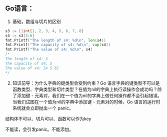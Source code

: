 ## Go语言：

1. 基础，数组与切片的区别

~~~go
s3 := []int{1, 2, 3, 4, 5, 6, 7, 8}
s4 := s3[3:6]
fmt.Printf("The length of s4: %d\n", len(s4))
fmt.Printf("The capacity of s4: %d\n", cap(s4))
fmt.Printf("The value of s4: %d\n", s4)
/*
The length of s4: 3
The capacity of s4: 5
The value of s4: [4 5 6]
*/
~~~

2. 知识前导：为什么字典的键类型会受到约束？Go 语言字典的键类型不可以是函数类型、字典类型和切片类型？在值为nil的字典上执行读操作会成功吗？除了添加键 - 元素对，我们在一个值为nil的字典上做任何操作都不会引起错误。当我们试图在一个值为nil的字典中添加键 - 元素对的时候，Go 语言的运行时系统就会立即抛出一个 panic。

结构体不可以、切片可以、函数可以作为key

不能读，会引发panic。不能添加。